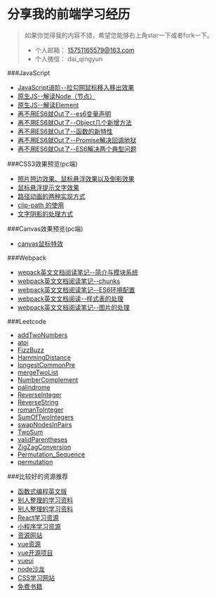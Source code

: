分享我的前端学习经历
========================

> 如果你觉得我的内容不错，希望您能够右上角star一下或者fork一下。
> * 个人邮箱： 15751165579@163.com
> * 个人微信： dai_qingyun

###JavaScript
* [JavaScript进阶--拉勾网鼠标移入移出效果](http://www.jianshu.com/p/fe1f3492ff9f)
* [原生JS--解读Node（节点）](http://www.jianshu.com/p/a6f3172a42e2)
* [原生JS--解读Element](http://www.jianshu.com/p/65b3b856465e)
* [再不用ES6就Out了--es6变量声明](http://www.jianshu.com/p/77265d84cc2b)
* [再不用ES6就Out了--Object几个新增方法](http://www.jianshu.com/p/3ba8d103c4fb)
* [再不用ES6就Out了--函数的新特性](http://www.jianshu.com/p/94f557a944ff)
* [再不用ES6就Out了--Promise解决回调地狱](http://www.jianshu.com/p/d945ae3e6d75)
* [再不用ES6就Out了--ES6解决两个典型问题](http://www.jianshu.com/p/cdcd3be8bdea)

###CSS3效果预览(pc端)
* [照片翘边效果、鼠标悬浮效果以及倒影效果](http://15751165579.github.io/#/chapter)
* [鼠标悬浮提示文字效果](http://15751165579.github.io/#/chapter/20160213)
* [路径动画的两种实现方式](http://15751165579.github.io/#/chapter/20160214)
* [clip-path 的使用](http://15751165579.github.io/#/chapter/20160215)
* [文字阴影的处理方式](http://15751165579.github.io/#/chapter/20160216)


###Canvas效果预览(pc端)
* [canvas鼠标特效](http://15751165579.github.io/#/chapter/20160217)

###Webpack
* [wepack英文文档阅读笔记--简介与模块系统](/Webpack/wepack英文文档阅读笔记--简介与模块系统.md)
* [webpack英文文档阅读笔记--chunks](/Webpack/webpack英文文档阅读笔记--chunks.md)
* [webpack英文文档阅读笔记--ES6环境配置](/Webpack/webpack英文文档阅读笔记--ES6环境配置.md)
* [webpack英文文档阅读--样式表的处理](/Webpack/webpack英文文档阅读--样式表的处理.md)
* [webpack英文文档阅读笔记--图片的处理](/Webpack/webpack英文文档阅读笔记--图片的处理.md)

###Leetcode
* [addTwoNumbers](/Leetcode/addTwoNumbers.js)
* [atoi](/Leetcode/atoi.html)
* [FizzBuzz](/Leetcode/FizzBuzz.html)
* [HammingDistance](/Leetcode/HammingDistance.html)
* [longestCommonPre](Leetcode/longestCommonPre.html)
* [mergeTwoList](/Leetcode/mergeTwoList.html)
* [NumberComplement](/Leetcode/NumberComplement.html)
* [palindrome](/Leetcode/palindrome.html)
* [ReverseInteger](/Leetcode/ReverseInteger.html)
* [ReverseString](/Leetcode/ReverseString.html)
* [romanToInteger](/Leetcode/romanToInteger.html)
* [SumOfTwoIntegers](/Leetcode/SumOfTwoIntegers.html)
* [swapNodesInPairs](/Leetcode/swapNodesInPairs.html)
* [TwoSum](/Leetcode/TwoSum.js)
* [validParentheses](/Leetcode/validParentheses.html)
* [ZigZagConversion](/Leetcode/ZigZagConversion.js)
* [Permutation_Sequence](/Leetcode/Permutation_Sequence.js)
* [permutation](/Leetcode/permutation.js)

###比较好的资源推荐
* [函数式编程英文版](https://github.com/MostlyAdequate/mostly-adequate-guide)
* [别人整理的学习资料](https://github.com/helloqingfeng/Awsome-Front-End-learning-resource)
* [别人整理的学习资料](https://github.com/dypsilon/frontend-dev-bookmarks)
* [React学习资源](https://github.com/tsrot/study-notes/blob/master/React%E5%AD%A6%E4%B9%A0%E8%B5%84%E6%BA%90%E6%B1%87%E6%80%BB.md?hmsr=toutiao.io&utm_medium=toutiao.io&utm_source=toutiao.io )
* [小程序学习资源](https://www.zhihu.com/question/50907897/answer/128494332)
* [资源网站](https://www.awesomes.cn)
* [vue资源](https://github.com/vuejs/awesome-vue)
* [vue开源项目](https://github.com/jackhutu/jackblog-vue)
* [vueui](https://github.com/ElemeFE/element)
* [node沙龙](http://nodejs.club/)
* [CSS学习网站](http://cssreference.io/box-model/)
* [免费书籍](https://speckyboy.com/free-web-design-ebooks/)
